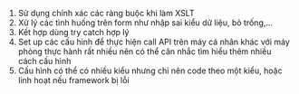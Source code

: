 1. Sử dụng chính xác các ràng buộc khi làm XSLT
2. Xử lý các tình huống trên form như nhập sai kiểu dữ liệu, bỏ trống,...
3. Kết hợp dùng try catch hợp lý
4. Set up các cấu hình để thực hiện call API trên máy cá nhân khác với máy phòng thực hành rất nhiều nên có thể cân nhắc tìm hiểu thêm nhiều cách cấu hình
5. Cấu hình có thể có nhiều kiểu nhưng chỉ nên code theo một kiểu, hoặc linh hoạt nếu framework bị lỗi
